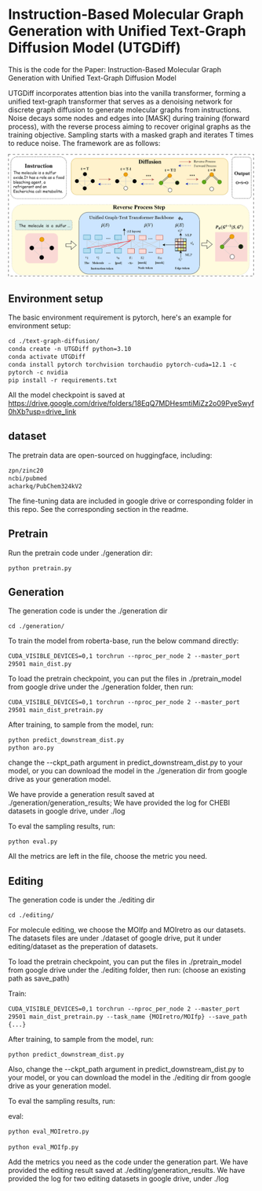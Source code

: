 # Instruction-Based Molecular Graph Generation with Unified Text-Graph Diffusion Model (UTGDiff)

This is the code for the Paper: Instruction-Based Molecular Graph Generation with Unified Text-Graph Diffusion Model

UTGDiff incorporates attention bias into the vanilla transformer, forming a unified text-graph transformer that serves as a denoising network for discrete graph diffusion to generate molecular graphs from instructions. Noise decays some nodes and edges into [MASK] during training (forward process), with the reverse process aiming to recover original graphs as the training objective. Sampling starts with a masked graph and iterates T times to reduce noise. The framework are as follows:

![Overview of UTGDiff](./overview_final.png)

## Environment setup

The basic environment requirement is pytorch, here's an example for environment setup:

```
cd ./text-graph-diffusion/
conda create -n UTGDiff python=3.10
conda activate UTGDiff
conda install pytorch torchvision torchaudio pytorch-cuda=12.1 -c pytorch -c nvidia
pip install -r requirements.txt 
```

All the model checkpoint is saved at https://drive.google.com/drive/folders/18EqQ7MDHesmtiMiZz2o09PyeSwyf0hXb?usp=drive_link

## dataset

The pretrain data are open-sourced on huggingface, including:

```
zpn/zinc20
ncbi/pubmed
acharkq/PubChem324kV2
```

The fine-tuning data are included in google drive or corresponding folder in this repo. See the corresponding section in the readme.

## Pretrain

Run the pretrain code under ./generation dir:

```
python pretrain.py
```

## Generation

The generation code is under the ./generation dir

```
cd ./generation/
```

To train the model from roberta-base, run the below command directly:

```
CUDA_VISIBLE_DEVICES=0,1 torchrun --nproc_per_node 2 --master_port 29501 main_dist.py
```

To load the pretrain checkpoint, you can put the files in ./pretrain_model from google drive under the ./generation folder, then run:

```
CUDA_VISIBLE_DEVICES=0,1 torchrun --nproc_per_node 2 --master_port 29501 main_dist_pretrain.py
```

After training, to sample from the model, run:

```
python predict_downstream_dist.py
python aro.py
```

change the --ckpt_path argument in predict_downstream_dist.py to your model, or you can download the model in the ./generation dir from google drive as your generation model.

We have provide a generation result saved at ./generation/generation_results; We have provided the log for CHEBI datasets in google drive, under ./log

To eval the sampling results, run:

```
python eval.py
```

All the metrics are left in the file, choose the metric you need.

## Editing

The generation code is under the ./editing dir

```
cd ./editing/
```

For molecule editing, we choose the MOIfp and MOIretro as our datasets. The datasets files are under ./dataset of google drive, put it under editing/dataset as the preperation of datasets.

To load the pretrain checkpoint, you can put the files in ./pretrain_model from google drive under the ./editing folder, then run: (choose an existing path as save_path)

Train:
```
CUDA_VISIBLE_DEVICES=0,1 torchrun --nproc_per_node 2 --master_port 29501 main_dist_pretrain.py --task_name {MOIretro/MOIfp} --save_path {...}
```
After training, to sample from the model, run:
```
python predict_downstream_dist.py
```

Also, change the --ckpt_path argument in predict_downstream_dist.py to your model, or you can download the model in the ./editing dir from google drive as your generation model.

To eval the sampling results, run:

eval:

```
python eval_MOIretro.py

python eval_MOIfp.py
```

Add the metrics you need as the code under the generation part.  We have provided the editing result saved at ./editing/generation_results. We have provided the log for two editing datasets in google drive, under ./log

